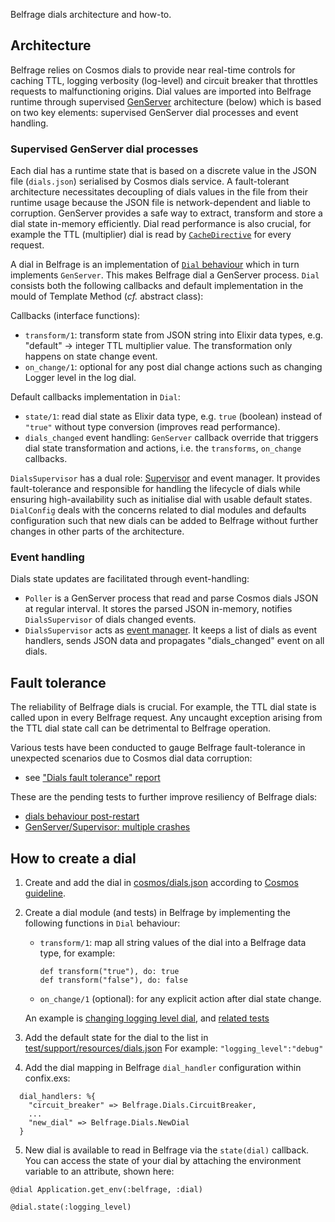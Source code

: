 Belfrage dials architecture and how-to.

## Architecture
Belfrage relies on Cosmos dials to provide near real-time controls for caching TTL, logging verbosity (log-level) and circuit breaker that throttles requests to malfunctioning origins. Dial values are imported into Belfrage runtime through supervised [GenServer](https://hexdocs.pm/elixir/GenServer.html) architecture (below) which is based on two key elements: supervised GenServer dial processes and event handling.

### Supervised GenServer dial processes
Each dial has a runtime state that is based on a discrete value in the JSON file (`dials.json`) serialised by Cosmos dials service. A fault-tolerant architecture necessitates decoupling of dials values in the file from their runtime usage because the JSON file is network-dependent and liable to corruption. GenServer provides a safe way to extract, transform and store a dial state in-memory efficiently. Dial read performance is also crucial, for example the TTL (multiplier) dial is read by [`CacheDirective`](https://github.com/bbc/belfrage/blob/1c6feb2d6d5d6501e4b90e2004e76357b2bef2f0/lib/belfrage/response_transformers/cache_directive.ex#L17) for every request.

A dial in Belfrage is an implementation of [`Dial` behaviour](https://github.com/bbc/belfrage/blob/master/lib/belfrage/dial.ex) which in turn implements `GenServer`. This makes Belfrage dial a GenServer process. `Dial` consists both the following callbacks and default implementation in the mould of Template Method (*cf.* abstract class):

Callbacks (interface functions):

- `transform/1`: transform state from JSON string into Elixir data types, e.g. "default" -> integer TTL multiplier value. The transformation only happens on state change event.
- `on_change/1`: optional for any post dial change actions such as changing Logger level in the log dial.

Default callbacks implementation in `Dial`:

- `state/1`: read dial state as Elixir data type, e.g. `true` (boolean) instead of `"true"` without type conversion (improves read performance).
- `dials_changed` event handling: `GenServer` callback override that triggers dial state transformation and actions, i.e. the `transforms`, `on_change` callbacks.

`DialsSupervisor` has a dual role: [Supervisor](https://hexdocs.pm/elixir/Supervisor.html) and event manager. It provides
fault-tolerance and responsible for handling the lifecycle of dials while ensuring high-availability such as initialise dial with usable default states. `DialConfig` deals with the concerns related to dial modules and defaults configuration such that new dials can be added to Belfrage without further changes in other parts of the architecture.
 
### Event handling
Dials state updates are facilitated through event-handling:

- `Poller` is a GenServer process that read and parse Cosmos dials JSON at regular interval. It stores the parsed JSON in-memory, notifies `DialsSupervisor` of dials changed events.
- `DialsSupervisor` acts as [event manager](http://blog.plataformatec.com.br/2016/11/replacing-genevent-by-a-supervisor-genserver/). It keeps a list of dials as event handlers, sends JSON data and propagates "dials_changed" event on all dials.

## Fault tolerance
The reliability of Belfrage dials is crucial. For example, the TTL dial state is called upon in every Belfrage request. Any uncaught exception arising from the TTL dial state call can be detrimental to Belfrage operation.

Various tests have been conducted to gauge Belfrage fault-tolerance in unexpected scenarios due to Cosmos dial data corruption:

- see ["Dials fault tolerance" report](https://github.com/bbc/belfrage/blob/master/docs/load-test-results/2020-07-06-dials-fault-tolerance.md)

These are the pending tests to further improve resiliency of Belfrage dials:

- [dials behaviour post-restart](https://jira.dev.bbc.co.uk/browse/RESFRAME-3663)
- [GenServer/Supervisor: multiple crashes](https://jira.dev.bbc.co.uk/browse/RESFRAME-3685)

## How to create a dial

1. Create and add the dial in [cosmos/dials.json](https://github.com/bbc/belfrage/blob/master/cosmos/dials.json) according to [Cosmos guideline](https://confluence.dev.bbc.co.uk/display/platform/Developing+with+Dials#DevelopingwithDials-3:WriteaDialSchema).


2. Create a dial module (and tests) in Belfrage by implementing the following functions in `Dial` behaviour:
    - `transform/1`: map all string values of the dial into a Belfrage data type, for example:
    
      ```
      def transform("true"), do: true
      def transform("false"), do: false
      ```
    - `on_change/1` (optional): for any explicit action after dial state change. 
    
    An example is [changing logging level dial](https://github.com/bbc/belfrage/blob/1c6feb2d6d5d6501e4b90e2004e76357b2bef2f0/lib/belfrage/dials/logging_level.ex#L14),
    and [related tests](https://github.com/bbc/belfrage/blob/master/test/belfrage/dials/logging_level_test.exs)

3. Add the default state for the dial to the list in [test/support/resources/dials.json](https://github.com/bbc/belfrage/blob/5dc76af57732bc77a59d842cf805822d596839cd/test/support/resources/dials.json)
For example: `"logging_level":"debug"`


4. Add the dial mapping in Belfrage `dial_handler` configuration within confix.exs:

  ```
    dial_handlers: %{
      "circuit_breaker" => Belfrage.Dials.CircuitBreaker,
      ...
      "new_dial" => Belfrage.Dials.NewDial
    }
  ```
  
5. New dial is available to read in Belfrage via the `state(dial)` callback. You can access the state of your dial by attaching the environment variable to an attribute, shown here:
```
@dial Application.get_env(:belfrage, :dial)

@dial.state(:logging_level)

```
      
